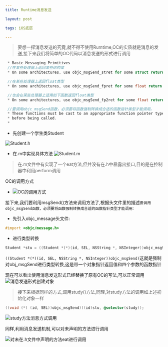 ```yaml
---
title: Runtime消息发送

layout: post

tags: iOS底层

---
```


> 要想一探消息发送的究竟,就不得不使用Rumtime,OC的实质就是消息的发送,接下来我们将简单的OC代码以消息发送的形式进行调用


```objectivec
 * Basic Messaging Primitives
 //在某些处理器上返回某些结构体
 * On some architectures, use objc_msgSend_stret for some struct return types.

 //在某些处理器上返回float类型
 * On some architectures, use objc_msgSend_fpret for some float return types.

 //也会在某些处理器上适用如下函数返回float类型
 * On some architectures, use objc_msgSend_fp2ret for some float return types.

 //要调用objc_msgSend函数，必须要将函数强制转换成合适的函数指针类型才能调用。
 * These functions must be cast to an appropriate function pointer type 
 * before being called. 
 *

```

* 先创建一个学生类Student

![Student.h](https://ws1.sinaimg.cn/large/006tNc79ly1fpz8ru2igwj30vc0migot.jpg)

* 在.m中实现具体方法
![Student.m](https://ws2.sinaimg.cn/large/006tNc79ly1fpz8ybir3qj30v00latbz.jpg)

>在.m文件中有实现了一个eat方法,但并没有在.h中暴露出接口,目的是在控制器中利用perform调用

OC的调用方式
* ![OC的调用方式](https://ws3.sinaimg.cn/large/006tNc79ly1fpz964v1ycj31ce0ykjv8.jpg)

接下来,我们要利用msgSend()方法来调用方法了,根据头文件里的描述`要调用objc_msgSend函数，必须要将函数强制转换成合适的函数指针类型才能调用`:

* 先引入objc_message头文件:

```objectivec
#import <objc/message.h>

```



* 进行类型转换

```objectivec
Student *stu = ((Student *(*)(id, SEL, NSString *, NSInteger))objc_msgSend)((id)[Student class], @selector(studentWithName:age:), @"小明",12);
```

`((Student *(*)(id, SEL, NSString *, NSInteger))objc_msgSend)`这就是强制对obj_msgSend进行类型转换,这是带一个对象指针返回值和四个参数的函数指针

现在可以看出使用消息发送形式已经替换了原有OC的写法,可以正常调用
![消息发送形式创建对象](https://ws2.sinaimg.cn/large/006tKfTcly1fpzaz1nibfj31bs0gktbv.jpg)
> 接下来根据同样的方式,调用study()方法,同理,对study方法的调用如上述初始化对象一样

```objectivec
((void (*) (id, SEL))objc_msgSend)((id)stu, @selector(study));

```
![study方法消息方式调用](https://ws1.sinaimg.cn/large/006tKfTcly1fpzb75w8wcj31cc0u0799.jpg)

同样,利用消息发送机制,可以对未声明的方法进行调用

![对未在.h文件中声明的方法eat进行调用](https://ws3.sinaimg.cn/large/006tKfTcly1fpzbeusfgvj315o0j476z.jpg)